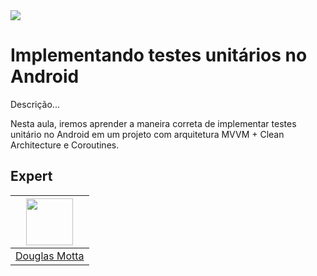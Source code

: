 <img src="https://storage.googleapis.com/golden-wind/experts-club/capa-github.svg" />

# Implementando testes unitários no Android

Descrição...

Nesta aula, iremos aprender a maneira correta de implementar testes unitário no Android em um projeto com arquitetura MVVM + Clean Architecture e Coroutines.

## Expert

| [<img src="https://avatars.githubusercontent.com/u/3431943?v=4?s=460&u=0ba16a79456c2f250e7579cb388fa18c5c2d7d65&v=4" width="75px;"/>](https://github.com/douglasramalho) |
| :-: |
|[Douglas Motta](https://github.com/douglasramalho)|
